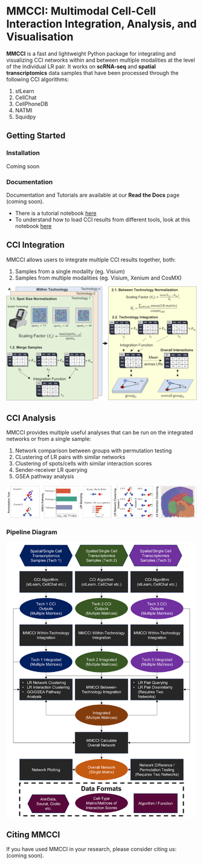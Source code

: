 
<!-- <table align="center">
  <tr>
    <td>
      <b>Package</b>
    </td>
    <td>
      <a href="https://pypi.python.org/pypi//">
      <img src="https://img.shields.io/pypi/v/.svg" alt="PyPI Version">
      </a>
      <a href="https://pepy.tech/project/">
      <img src="https://static.pepy.tech/personalized-badge/?period=total&units=international_system&left_color=grey&right_color=orange&left_text=Downloads"
        alt="PyPI downloads">
      </a>
      <a href="https://anaconda.org/conda-forge/">
      <img src="https://anaconda.org/conda-forge//badges/downloads.svg" alt="Conda downloads">
      </a>
      <a href="https://anaconda.org/conda-forge/">
      <img src="https://anaconda.org/conda-forge//badges/downloads.svg" alt="Install">
      </a>
    </td>
  </tr>
  <tr>
    <td>
      <b>Documentation</b>
    </td>
    <td>
      <a href="https://multimodalcci.readthedocs/en/latest/">
      <img src="https://multimodalcci.readthedocs.org/projects//badge/?version=latest" alt="Documentation Status">
      </a>
    </td>
  </tr>
  <tr>
    <td>
     <b>Paper</b>
    </td>
    <td>
      <a href="https://doi.org/"><img src="https://zenodo.org/badge/DOI/.svg"
        alt="DOI"></a>
    </td>
  </tr>
  <tr>
    <td>
      <b>License</b>
    </td>
    <td>
      <a href="https://github.com/BiomedicalMachineLearning/MultimodalCCI/blob/main/LICENSE.txt"><img src="https://img.shields.io/badge/License-BSD-blue.svg"
        alt="LICENSE"></a>
    </td>
  </tr>
</table> -->


# MMCCI: Multimodal Cell-Cell Interaction Integration, Analysis, and Visualisation

**MMCCI** is a fast and lightweight Python package for integrating and visualizing CCI networks within and between multiple modalities at the level of the individual LR pair. It works on **scRNA-seq** and **spatial transcriptomics** data samples that have been processed through the following CCI algorithms:
1. stLearn
2. CellChat
3. CellPhoneDB
4. NATMI
5. Squidpy

## Getting Started

### Installation

Coming soon

### Documentation

Documentation and Tutorials are available at our **Read the Docs** page (coming soon).

- There is a tutorial notebook [here](examples/brain_aging_example.ipynb)
- To understand how to load CCI results from different tools, look at this notebook [here](example/loading_CCI_results.ipynb)

## CCI Integration

MMCCI allows users to integrate multiple CCI results together, both:
1. Samples from a single modality (eg. Visium)
2. Samples from multiple modalities (eg. Visium, Xenium and CosMX)

![Integration Method](docs/images/integration_method.png)

## CCI Analysis

MMCCI provides multiple useful analyses that can be run on the integrated networks or from a single sample:
1. Network comparison between groups with permutation testing
2. CLustering of LR pairs with similar networks
3. Clustering of spots/cells with similar interaction scores
4. Sender-receiver LR querying
5. GSEA pathway analysis

![Downstream Analyses](docs/images/analyses.png)

### Pipeline Diagram

![MMCCI Pipeline](docs/images/pipeline.png)

## Citing MMCCI

If you have used MMCCI in your research, please consider citing us: (coming soon).

